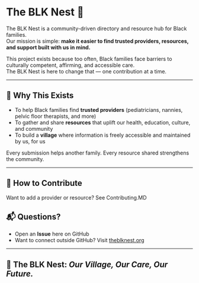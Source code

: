# The BLK Nest 🪹

The BLK Nest is a community-driven directory and resource hub for Black families.  
Our mission is simple: **make it easier to find trusted providers, resources, and support built with us in mind.**

This project exists because too often, Black families face barriers to culturally competent, affirming, and accessible care.  
The BLK Nest is here to change that — one contribution at a time.

---

## 🌱 Why This Exists

- To help Black families find **trusted providers** (pediatricians, nannies, pelvic floor therapists, and more)  
- To gather and share **resources** that uplift our health, education, culture, and community  
- To build a **village** where information is freely accessible and maintained by us, for us  

Every submission helps another family. Every resource shared strengthens the community.  

---

## 🤝 How to Contribute

Want to add a provider or resource? See Contributing.MD

## 📬 Questions?

- Open an **Issue** here on GitHub  
- Want to connect outside GitHub? Visit [theblknest.org](https://theblknest.org)  

---

## 🪹 The BLK Nest: *Our Village, Our Care, Our Future.*
